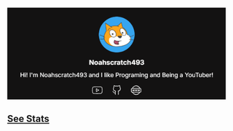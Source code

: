 [![Bio](https://github.com/Noahscratch493/Noahscratch493/blob/main/image.png?raw=true)](https://noahscratch493.github.io)

## [See Stats](STATS.md)
